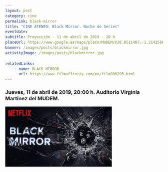 ```yaml
---
layout: post
category: cine
permalink: black-mirror
title: "CINE ATENEO: Black Mirror. Noche de Series"
eventdate: 
subtitle: Proyección - 11 de abril de 2019 - 20 h
placeUrl: https://www.google.es/maps/place/MUDEM/@38.0511487,-1.2141566,15z/data=!4m5!3m4!1s0x0:0xde6031502e1b4fbc!8m2!3d38.0511487!4d-1.2141566
banner: /images/posts/blackmirror.jpg
activityImage: /images/posts/blackmirror.jpg

relatedLinks: 
    - name: BLACK MIRROR
      url: https://www.filmaffinity.com/en/film800295.html  
---
```


### Jueves, 11 de abril de 2019, 20:00 h. Auditorio Virginia Martínez del MUDEM.


![cartel](/images/posts/blackmirror.jpg)

